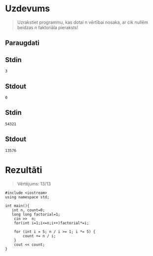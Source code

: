 # **Uzdevums**
>Uzrakstiet programmu, kas dotai n vērtībai nosaka, ar cik nullēm beidzas n faktoriāla pieraksts!

## **Paraugdati**

## Stdin
```
3
```

## Stdout
```
0
```

## Stdin
```
54321
```

## Stdout
```
13576
```

# **Rezultāti**
>Vērtējums: 13/13
```
#include <iostream>
using namespace std;

int main(){
   int n, count=0;
   long long factorial=1;
    cin >>  n;
    for(int i=1;i<=n;i++)factorial*=i;
    
    for (int i = 5; n / i >= 1; i *= 5) {
        count += n / i;
    }
    cout << count;
}



